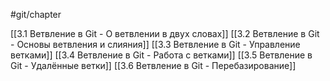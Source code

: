 #git/chapter

[[3.1 Ветвление в Git - О ветвлении в двух словах]]
[[3.2 Ветвление в Git - Основы ветвления и слияния]]
[[3.3 Ветвление в Git - Управление ветками]]
[[3.4 Ветвление в Git - Работа с ветками]]
[[3.5 Ветвление в Git - Удалённые ветки]]
[[3.6 Ветвление в Git - Перебазирование]]